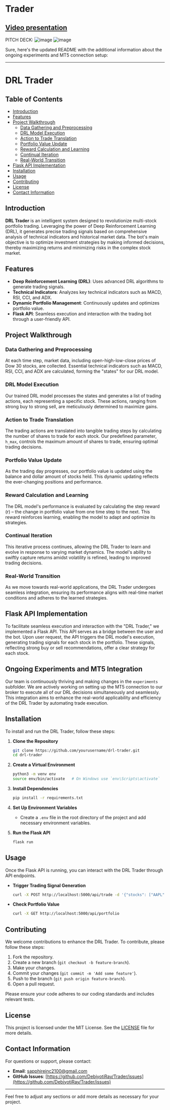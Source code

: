 # Trader



## [Video presentation](https://drive.google.com/file/d/13YCH8P0Rkpy1GTNDjMZ3JDDaj1m9WYLx/view?usp=sharing)

PITCH DECK: ![image](https://github.com/DebjyotiRay/Trader/assets/33850567/51316875-d633-44cf-9b94-4c0ff08e9e12)
![image](https://github.com/DebjyotiRay/Trader/assets/33850567/b8fd9379-74c4-48d2-881f-c422adbd190d)

Sure, here's the updated README with the additional information about the ongoing experiments and MT5 connection setup:

---

# DRL Trader

## Table of Contents
- [Introduction](#introduction)
- [Features](#features)
- [Project Walkthrough](#project-walkthrough)
  - [Data Gathering and Preprocessing](#data-gathering-and-preprocessing)
  - [DRL Model Execution](#drl-model-execution)
  - [Action to Trade Translation](#action-to-trade-translation)
  - [Portfolio Value Update](#portfolio-value-update)
  - [Reward Calculation and Learning](#reward-calculation-and-learning)
  - [Continual Iteration](#continual-iteration)
  - [Real-World Transition](#real-world-transition)
- [Flask API Implementation](#flask-api-implementation)
- [Installation](#installation)
- [Usage](#usage)
- [Contributing](#contributing)
- [License](#license)
- [Contact Information](#contact-information)

## Introduction
**DRL Trader** is an intelligent system designed to revolutionize multi-stock portfolio trading. Leveraging the power of Deep Reinforcement Learning (DRL), it generates precise trading signals based on comprehensive analysis of technical indicators and historical market data. The bot's main objective is to optimize investment strategies by making informed decisions, thereby maximizing returns and minimizing risks in the complex stock market.

## Features
- **Deep Reinforcement Learning (DRL)**: Uses advanced DRL algorithms to generate trading signals.
- **Technical Indicators**: Analyzes key technical indicators such as MACD, RSI, CCI, and ADX.
- **Dynamic Portfolio Management**: Continuously updates and optimizes portfolio value.
- **Flask API**: Seamless execution and interaction with the trading bot through a user-friendly API.

## Project Walkthrough

### Data Gathering and Preprocessing
At each time step, market data, including open-high-low-close prices of Dow 30 stocks, are collected. Essential technical indicators such as MACD, RSI, CCI, and ADX are calculated, forming the "states" for our DRL model.

### DRL Model Execution
Our trained DRL model processes the states and generates a list of trading actions, each representing a specific stock. These actions, ranging from strong buy to strong sell, are meticulously determined to maximize gains.

### Action to Trade Translation
The trading actions are translated into tangible trading steps by calculating the number of shares to trade for each stock. Our predefined parameter, `h_max`, controls the maximum amount of shares to trade, ensuring optimal trading decisions.

### Portfolio Value Update
As the trading day progresses, our portfolio value is updated using the balance and dollar amount of stocks held. This dynamic updating reflects the ever-changing positions and performance.

### Reward Calculation and Learning
The DRL model's performance is evaluated by calculating the step reward (r) – the change in portfolio value from one time step to the next. This reward reinforces learning, enabling the model to adapt and optimize its strategies.

### Continual Iteration
This iterative process continues, allowing the DRL Trader to learn and evolve in response to varying market dynamics. The model's ability to swiftly capture returns amidst volatility is refined, leading to improved trading decisions.

### Real-World Transition
As we move towards real-world applications, the DRL Trader undergoes seamless integration, ensuring its performance aligns with real-time market conditions and adheres to the learned strategies.

## Flask API Implementation
To facilitate seamless execution and interaction with the "DRL Trader," we implemented a Flask API. This API serves as a bridge between the user and the bot. Upon user request, the API triggers the DRL model's execution, generating trading signals for each stock in the portfolio. These signals, reflecting strong buy or sell recommendations, offer a clear strategy for each stock.

## Ongoing Experiments and MT5 Integration
Our team is continuously thriving and making changes in the `experiments` subfolder. We are actively working on setting up the MT5 connection to our broker to execute all of our DRL decisions simultaneously and seamlessly. This integration aims to enhance the real-world applicability and efficiency of the DRL Trader by automating trade execution.

## Installation
To install and run the DRL Trader, follow these steps:

1. **Clone the Repository**
    ```sh
    git clone https://github.com/yourusername/drl-trader.git
    cd drl-trader
    ```

2. **Create a Virtual Environment**
    ```sh
    python3 -m venv env
    source env/bin/activate   # On Windows use `env\Scripts\activate`
    ```

3. **Install Dependencies**
    ```sh
    pip install -r requirements.txt
    ```

4. **Set Up Environment Variables**
    - Create a `.env` file in the root directory of the project and add necessary environment variables.

5. **Run the Flask API**
    ```sh
    flask run
    ```

## Usage
Once the Flask API is running, you can interact with the DRL Trader through API endpoints.

- **Trigger Trading Signal Generation**
    ```sh
    curl -X POST http://localhost:5000/api/trade -d '{"stocks": ["AAPL", "MSFT", "GOOGL"]}'
    ```

- **Check Portfolio Value**
    ```sh
    curl -X GET http://localhost:5000/api/portfolio
    ```

## Contributing
We welcome contributions to enhance the DRL Trader. To contribute, please follow these steps:

1. Fork the repository.
2. Create a new branch (`git checkout -b feature-branch`).
3. Make your changes.
4. Commit your changes (`git commit -m 'Add some feature'`).
5. Push to the branch (`git push origin feature-branch`).
6. Open a pull request.

Please ensure your code adheres to our coding standards and includes relevant tests.

## License
This project is licensed under the MIT License. See the [LICENSE](LICENSE) file for more details.

## Contact Information
For questions or support, please contact:

- **Email**: sapphireinc2100@gmail.com
- **GitHub Issues**: [https://github.com/DebjyotiRay/Trader/issues](https://github.com/DebjyotiRay/Trader/issues)

---

Feel free to adjust any sections or add more details as necessary for your project.
